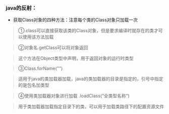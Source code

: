 ### java的反射：

- 获取Class对象的四种方法：注意每个类的Class对象只加载一次
> ①.class可以直接获取该类的Class对象，但是要求编译时就存在的类才可以使用该方法加载

> ②对象名.getClass可以将对象返回

> 这个方法在Object类型中声明，用于返回对象的运行时类型

> ③Class.forName("")

> 适用于java的类加载器加载，java的类加载器的目录是指定的，引号中指定的是包名加类型

> ④使用类加载器对象进行加载 .loadClass(“全类型名称”)

> 用于类加载器加载指定目录下的类，可以用于加载类路径下的配置资源文件
